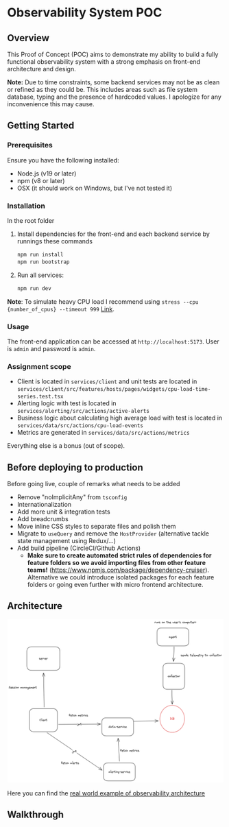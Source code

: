 # Observability System POC

## Overview

This Proof of Concept (POC) aims to demonstrate my ability to build a fully functional observability system with a strong emphasis on front-end architecture and design.

**Note:** Due to time constraints, some backend services may not be as clean or refined as they could be. This includes areas such as file system database, typing and the presence of hardcoded values. I apologize for any inconvenience this may cause.

## Getting Started

### Prerequisites

Ensure you have the following installed:

- Node.js (v19 or later)
- npm (v8 or later)
- OSX (it should work on Windows, but I've not tested it)

### Installation

In the root folder

1. Install dependencies for the front-end and each backend service by runnings these commands

   ```bash
   npm run install
   npm run bootstrap
   ```

2. Run all services:

   ```bash
   npm run dev
   ```

**Note**:
To simulate heavy CPU load I recommend using `stress --cpu {number_of_cpus} --timeout 999` [Link](https://formulae.brew.sh/formula/stress).

### Usage

The front-end application can be accessed at `http://localhost:5173`. User is `admin` and password is `admin`.

### Assignment scope

- Client is located in `services/client` and unit tests are located in `services/client/src/features/hosts/pages/widgets/cpu-load-time-series.test.tsx`
- Alerting logic with test is located in `services/alerting/src/actions/active-alerts`
- Business logic about calculating high average load with test is located in `services/data/src/actions/cpu-load-events`
- Metrics are generated in `services/data/src/actions/metrics`

Everything else is a bonus (out of scope).

## Before deploying to production

Before going live, couple of remarks what needs to be added

- Remove "noImplicitAny" from `tsconfig`
- Internationalization
- Add more unit & integration tests
- Add breadcrumbs
- Move inline CSS styles to separate files and polish them
- Migrate to `useQuery` and remove the `HostProvider` (alternative tackle state management using Redux/...)
- Add build pipeline (CircleCI/Github Actions)
  - **Make sure to create automated strict rules of dependencies for feature folders so we avoid importing files from other feature teams!** (https://www.npmjs.com/package/dependency-cruiser). Alternative we could introduce isolated packages for each feature folders or going even further with micro frontend architecture.

## Architecture
![Current architecture of this POC](docs/CURRENT_ARCHITECTURE.png)


Here you can find the [real world example of observability architecture](docs/REAL_WORLD_ARCHITECTURE.png)

## Walkthrough
